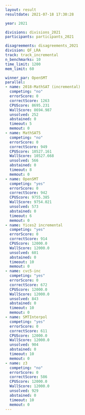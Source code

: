 ```yaml
---
layout: result
resultdate: 2021-07-18 17:30:28

year: 2021

divisions: divisions_2021
participants: participants_2021

disagreements: disagreements_2021
division: QF_LRA
track: track_incremental
n_benchmarks: 10
time_limit: 1200
mem_limit: 60

winner_par: OpenSMT
parallel:
- name: 2018-MathSAT (incremental)
  competing: "no"
  errorScore: 0
  correctScore: 1263
  CPUScore: 8695.231
  WallScore: 8694.987
  unsolved: 252
  abstained: 0
  timeout: 5
  memout: 0
- name: MathSAT5
  competing: "no"
  errorScore: 0
  correctScore: 949
  CPUScore: 10527.161
  WallScore: 10527.668
  unsolved: 566
  abstained: 0
  timeout: 8
  memout: 0
- name: OpenSMT
  competing: "yes"
  errorScore: 0
  correctScore: 942
  CPUScore: 9755.385
  WallScore: 9754.021
  unsolved: 573
  abstained: 0
  timeout: 6
  memout: 0
- name: Yices2 incremental
  competing: "yes"
  errorScore: 0
  correctScore: 914
  CPUScore: 12000.0
  WallScore: 12000.0
  unsolved: 601
  abstained: 0
  timeout: 10
  memout: 0
- name: cvc5-inc
  competing: "yes"
  errorScore: 0
  correctScore: 672
  CPUScore: 12000.0
  WallScore: 12000.0
  unsolved: 843
  abstained: 0
  timeout: 10
  memout: 0
- name: SMTInterpol
  competing: "yes"
  errorScore: 0
  correctScore: 611
  CPUScore: 12000.0
  WallScore: 12000.0
  unsolved: 904
  abstained: 0
  timeout: 10
  memout: 0
- name: z3
  competing: "no"
  errorScore: 0
  correctScore: 586
  CPUScore: 12000.0
  WallScore: 12000.0
  unsolved: 929
  abstained: 0
  timeout: 10
  memout: 0
---
```

